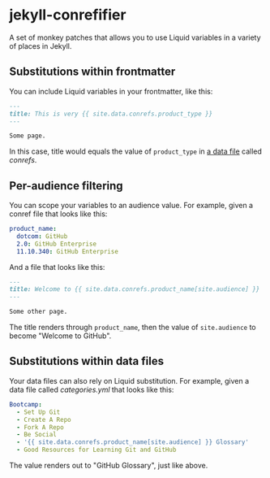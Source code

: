 # jekyll-conrefifier

A set of monkey patches that allows you to use Liquid variables in a variety of places in Jekyll.

## Substitutions within frontmatter

You can include Liquid variables in your frontmatter, like this:

``` markdown
---
title: This is very {{ site.data.conrefs.product_type }}
---

Some page.
```

In this case, title would equals the value of `product_type` in [a data file](http://jekyllrb.com/docs/datafiles/) called *conrefs*.

## Per-audience filtering

You can scope your variables to an audience value. For example, given a conref file that looks like this:

``` yaml
product_name:
  dotcom: GitHub
  2.0: GitHub Enterprise
  11.10.340: GitHub Enterprise
```

And a file that looks like this:

``` markdown
---
title: Welcome to {{ site.data.conrefs.product_name[site.audience] }}
---

Some other page.
```

The title renders through `product_name`, then the value of `site.audience` to become "Welcome to GitHub".

## Substitutions within data files

Your data files can also rely on Liquid substitution. For example, given a data file called *categories.yml* that looks like this:

``` yaml
Bootcamp:
  - Set Up Git
  - Create A Repo
  - Fork A Repo
  - Be Social
  - '{{ site.data.conrefs.product_name[site.audience] }} Glossary'
  - Good Resources for Learning Git and GitHub
```

The value renders out to "GitHub Glossary", just like above.
